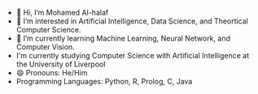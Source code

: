 - 👋 Hi, I’m Mohamed Al-halaf
- 👀 I’m interested in Artificial Intelligence, Data Science, and Theortical Computer Science.  
- 🌱 I’m currently learning Machine Learning, Neural Network, and Computer Vision.
- I'm currently studying Computer Science with Artificial Intelligence at the University of Liverpool 
- 😄 Pronouns: He/Him
- Programming Languages: Python, R, Prolog, C, Java

<!---
Al-halaf/Al-halaf is a ✨ special ✨ repository because its `README.md` (this file) appears on your GitHub profile.
You can click the Preview link to take a look at your changes.
--->
